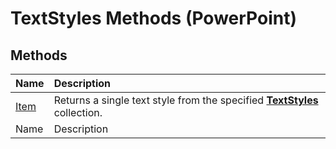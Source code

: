 
# TextStyles Methods (PowerPoint)

## Methods



|**Name**|**Description**|
|:-----|:-----|
| [Item](3315d566-a46a-38cc-44b3-07c54ec3c6e5.md)|Returns a single text style from the specified  **[TextStyles](5c56df6d-8f37-ebe7-2955-c6c5de1ed771.md)** collection.|
|Name|Description|
